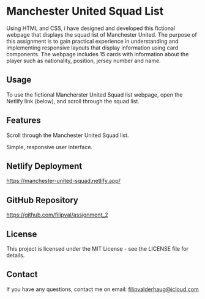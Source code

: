 # Manchester United Squad List

Using HTML and CSS, i have designed and developed this fictional webpage that displays the squad list of Manchester United. The purpose of this assignment is to gain practical experience in understanding and implementing responsive layouts that display information using card components. The webpage includes 15 cards with information about the player such as nationality, position, jersey number and name.

## Usage

To use the fictional Mancherster United Squad list webpage, open the Netlify link (below), and scroll through the squad list.

## Features

Scroll through the Manchester United Squad list.

Simple, responsive user interface.

## Netlify Deployment

https://manchester-united-squad.netlify.app/

## GitHub Repository

https://github.com/filipval/assignment_2

## License

This project is licensed under the MIT License - see the LICENSE file for details.

## Contact

If you have any questions, contact me on email: filipvalderhaug@icloud.com
